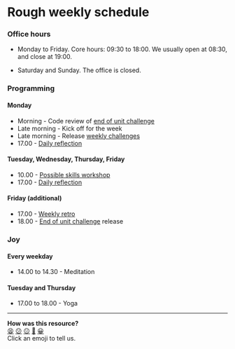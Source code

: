 # Rough weekly schedule

### Office hours

* Monday to Friday. Core hours: 09:30 to 18:00. We usually open at 08:30, and close at 19:00.

* Saturday and Sunday. The office is closed.

### Programming

#### Monday

* Morning - Code review of [end of unit challenge](./learning_at_makers.md#end-of-unit-challenges)
* Late morning - Kick off for the week
* Late morning - Release [weekly challenges](./learning_at_makers.md#challenge-based-learning)
* 17.00 - [Daily reflection](./learning_at_makers.md#daily-reflection)

#### Tuesday, Wednesday, Thursday, Friday

* 10.00 - [Possible skills workshop](./learning_at_makers.md#skills-workshops)
* 17.00 - [Daily reflection](./learning_at_makers.md#daily-reflection)

#### Friday (additional)

* 17.00 - [Weekly retro](./student_retrospective.md)
* 18.00 - [End of unit challenge](./learning_at_makers.md#end-of-unit-challenges) release

### Joy

#### Every weekday

* 14.00 to 14.30 - Meditation

#### Tuesday and Thursday

* 17.00 to 18.00 - Yoga

<!-- BEGIN GENERATED SECTION DO NOT EDIT -->

---

**How was this resource?**  
[😫](https://airtable.com/shrUJ3t7KLMqVRFKR?prefill_Repository=makersacademy/course&prefill_File=pills/example_schedule.md&prefill_Sentiment=😫) [😕](https://airtable.com/shrUJ3t7KLMqVRFKR?prefill_Repository=makersacademy/course&prefill_File=pills/example_schedule.md&prefill_Sentiment=😕) [😐](https://airtable.com/shrUJ3t7KLMqVRFKR?prefill_Repository=makersacademy/course&prefill_File=pills/example_schedule.md&prefill_Sentiment=😐) [🙂](https://airtable.com/shrUJ3t7KLMqVRFKR?prefill_Repository=makersacademy/course&prefill_File=pills/example_schedule.md&prefill_Sentiment=🙂) [😀](https://airtable.com/shrUJ3t7KLMqVRFKR?prefill_Repository=makersacademy/course&prefill_File=pills/example_schedule.md&prefill_Sentiment=😀)  
Click an emoji to tell us.

<!-- END GENERATED SECTION DO NOT EDIT -->
